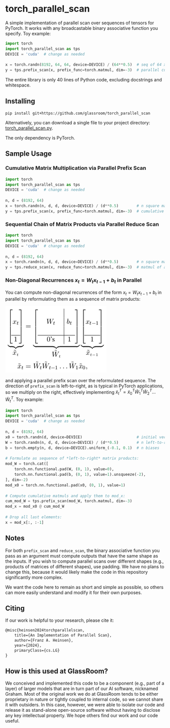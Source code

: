 # torch_parallel_scan

A simple implementation of parallel scan over sequences of tensors for PyTorch. It works with any broadcastable binary associative function you specify. Toy example:

```python
import torch
import torch_parallel_scan as tps
DEVICE = 'cuda'  # change as needed

x = torch.randn(8192, 64, 64, device=DEVICE) / (64**0.5)  # seq of 64 x 64 matrices
y = tps.prefix_scan(x, prefix_func=torch.matmul, dim=-3)  # parallel cumul matmuls
```

The entire library is only 40 lines of Python code, excluding docstrings and whitespace.


## Installing

```
pip install git+https://github.com/glassroom/torch_parallel_scan
```

Alternatively, you can download a single file to your project directory: [torch_parallel_scan.py](torch_parallel_scan/torch_parallel_scan.py).

The only dependency is PyTorch.


## Sample Usage


### Cumulative Matrix Multiplication via Parallel Prefix Scan

```python
import torch
import torch_parallel_scan as tps
DEVICE = 'cuda'  # change as needed

n, d = (8192, 64)
x = torch.randn(n, d, d, device=DEVICE) / (d**0.5)        # n square matrices
y = tps.prefix_scan(x, prefix_func=torch.matmul, dim=-3)  # cumulative matmuls
```

### Sequential Chain of Matrix Products via Parallel Reduce Scan

```python
import torch
import torch_parallel_scan as tps
DEVICE = 'cuda'  # change as needed

n, d = (8192, 64)
x = torch.randn(n, d, d, device=DEVICE) / (d**0.5)        # n square matrices
y = tps.reduce_scan(x, reduce_func=torch.matmul, dim=-3)  # matmul of all matrices
```

### Non-Diagonal Recurrences $x_t = W_t x_{t-1} + b_t$ in Parallel

You can compute non-diagonal recurrences of the form $x_t = W_t x_{t-1} + b_t$ in parallel by reformulating them as a sequence of matrix products:

![Non-Diagonal Recurrences](assets/non_diagonal_recurrences.png)

and applying a parallel prefix scan over the reformulated sequence. The direction of `prefix_scan` is left-to-right, as is typical in PyTorch applications, so we multiply on the right, effectively implementing $\tilde{x}^T_t = \tilde{x}^T_0 \tilde{W}^T_1 \tilde{W}^T_2 \dots \tilde{W}^T_t$. Toy example:

```python
import torch
import torch_parallel_scan as tps
DEVICE = 'cuda'  # change as needed

n, d = (8192, 64)
x0 = torch.randn(d, device=DEVICE)                        # initial vector state
W = torch.randn(n, d, d, device=DEVICE) / (d**0.5)        # n left-to-right weights
b = torch.empty(n, d, device=DEVICE).uniform_(-0.1, 0.1)  # n biases

# Formulate as sequence of *left-to-right* matrix products:
mod_W = torch.cat([
    torch.nn.functional.pad(W, (0, 1), value=0),
    torch.nn.functional.pad(b, (0, 1), value=1).unsqueeze(-2),
], dim=-2)
mod_x0 = torch.nn.functional.pad(x0, (0, 1), value=1)

# Compute cumulative matmuls and apply them to mod_x:
cum_mod_W = tps.prefix_scan(mod_W, torch.matmul, dim=-3)
mod_x = mod_x0 @ cum_mod_W

# Drop all last elements:
x = mod_x[:, :-1]
```


## Notes

For both `prefix_scan` and `reduce_scan`, the binary associative function you pass as an argument must compute outputs that have the same shape as the inputs. If you wish to compute parallel scans over different shapes (e.g., products of matrices of different shapes), use padding. We have no plans to change this, because it would likely make the code in this repository significantly more complex.

We want the code here to remain as short and simple as possible, so others can more easily understand and modify it for their own purposes.


## Citing

If our work is helpful to your research, please cite it:

```
@misc{heinsen2024torchparallelscan,
    title={An Implementation of Parallel Scan},
    author={Franz A. Heinsen},
    year={2024},
    primaryClass={cs.LG}
}
```

## How is this used at GlassRoom?

We conceived and implemented this code to be a component (e.g., part of a layer) of larger models that are in turn part of our AI software, nicknamed Graham. Most of the original work we do at GlassRoom tends to be either proprietary in nature or tightly coupled to internal code, so we cannot share it with outsiders. In this case, however, we were able to isolate our code and release it as stand-alone open-source software without having to disclose any key intellectual property. We hope others find our work and our code useful.


